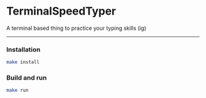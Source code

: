 # TerminalSpeedTyper
A terminal based thing to practice your typing skills (ig)

---

### Installation

``` bash
make install
```

### Build and run

```bash
make run
```